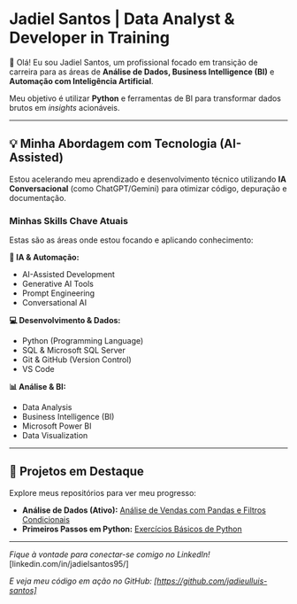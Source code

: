 # Jadiel Santos | Data Analyst & Developer in Training

👋 Olá! Eu sou Jadiel Santos, um profissional focado em transição de carreira para as áreas de **Análise de Dados, Business Intelligence (BI)** e **Automação com Inteligência Artificial**.

Meu objetivo é utilizar **Python** e ferramentas de BI para transformar dados brutos em *insights* acionáveis.

---

## 💡 Minha Abordagem com Tecnologia (AI-Assisted)

Estou acelerando meu aprendizado e desenvolvimento técnico utilizando **IA Conversacional** (como ChatGPT/Gemini) para otimizar código, depuração e documentação.

### Minhas Skills Chave Atuais

Estas são as áreas onde estou focando e aplicando conhecimento:

**🧠 IA & Automação:**
* AI-Assisted Development
* Generative AI Tools
* Prompt Engineering
* Conversational AI

**💻 Desenvolvimento & Dados:**
* Python (Programming Language)
* SQL & Microsoft SQL Server
* Git & GitHub (Version Control)
* VS Code

**📊 Análise & BI:**
* Data Analysis
* Business Intelligence (BI)
* Microsoft Power BI
* Data Visualization

---

## 🚀 Projetos em Destaque

Explore meus repositórios para ver meu progresso:

* **Análise de Dados (Ativo):** [Análise de Vendas com Pandas e Filtros Condicionais](https://github.com/jadielluis-santos/analise-dados-python)
* **Primeiros Passos em Python:** [Exercícios Básicos de Python](https://github.com/jadielluis-santos/python-treino)

---

*Fique à vontade para conectar-se comigo no LinkedIn!*
[linkedin.com/in/jadielsantos95/]

*E veja meu código em ação no GitHub: [https://github.com/jadieulluis-santos]*
